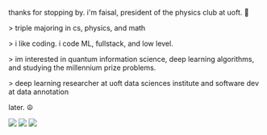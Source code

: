 thanks for stopping by. i'm faisal, president of the physics club at uoft. 🥼

\> triple majoring in cs, physics, and math

\> i like coding. i code ML, fullstack, and low level.

\> im interested in quantum information science, deep learning algorithms, and studying the millennium prize problems.

\> deep learning researcher at uoft data sciences institute and software dev at data annotation


later. ☮️


<a href='https://www.linkedin.com/in/faisal-shaik/' alt="LinkedIn"><img src="https://img.shields.io/badge/LinkedIn-004080?style=for-the-badge&logo=linkedin&logoColor=white"></a> <a href="mailto:faisal.shaik@mail.utoronto.ca" alt="Contact me"><img src="https://custom-icon-badges.demolab.com/badge/-Email-7B0E0E?style=for-the-badge&logo=gmail&logoColor=white"></a> <a href='https://faisals.me' alt="Website"><img src="https://custom-icon-badges.demolab.com/badge/-Website-203030?style=for-the-badge&logo=globe&logoColor=white"></a>
<!---
mrdandelion6/mrdandelion6 is a ✨ special ✨ repository because its `README.md` (this file) appears on your GitHub profile.
You can click the Preview link to take a look at your changes.
--->
